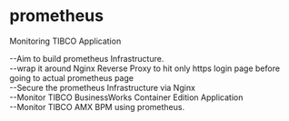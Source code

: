 # prometheus
Monitoring TIBCO Application

--Aim to build prometheus Infrastructure.<br>
--wrap it around Nginx Reverse Proxy to hit only https login page before going to actual prometheus page<br>
--Secure the prometheus Infrastructure via Nginx<br>
--Monitor TIBCO BusinessWorks Container Edition Application<br>
--Monitor TIBCO AMX BPM using prometheus.

